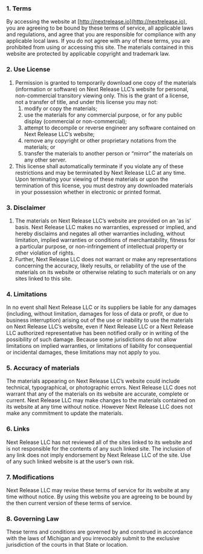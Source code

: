### 1\. Terms

By accessing the website at [http://nextrelease.io](http://nextrelease.io), you are agreeing to be bound by these terms of service, all applicable laws and regulations, and agree that you are responsible for compliance with any applicable local laws. If you do not agree with any of these terms, you are prohibited from using or accessing this site. The materials contained in this website are protected by applicable copyright and trademark law.

### 2\. Use License

1.  Permission is granted to temporarily download one copy of the materials (information or software) on Next Release LLC’s website for personal, non-commercial transitory viewing only. This is the grant of a license, not a transfer of title, and under this license you may not:
    1.  modify or copy the materials;
    2.  use the materials for any commercial purpose, or for any public display (commercial or non-commercial);
    3.  attempt to decompile or reverse engineer any software contained on Next Release LLC’s website;
    4.  remove any copyright or other proprietary notations from the materials; or
    5.  transfer the materials to another person or “mirror” the materials on any other server.
2.  This license shall automatically terminate if you violate any of these restrictions and may be terminated by Next Release LLC at any time. Upon terminating your viewing of these materials or upon the termination of this license, you must destroy any downloaded materials in your possession whether in electronic or printed format.

### 3\. Disclaimer

1.  The materials on Next Release LLC’s website are provided on an ‘as is’ basis. Next Release LLC makes no warranties, expressed or implied, and hereby disclaims and negates all other warranties including, without limitation, implied warranties or conditions of merchantability, fitness for a particular purpose, or non-infringement of intellectual property or other violation of rights.
2.  Further, Next Release LLC does not warrant or make any representations concerning the accuracy, likely results, or reliability of the use of the materials on its website or otherwise relating to such materials or on any sites linked to this site.

### 4\. Limitations

In no event shall Next Release LLC or its suppliers be liable for any damages (including, without limitation, damages for loss of data or profit, or due to business interruption) arising out of the use or inability to use the materials on Next Release LLC’s website, even if Next Release LLC or a Next Release LLC authorized representative has been notified orally or in writing of the possibility of such damage. Because some jurisdictions do not allow limitations on implied warranties, or limitations of liability for consequential or incidental damages, these limitations may not apply to you.

### 5\. Accuracy of materials

The materials appearing on Next Release LLC’s website could include technical, typographical, or photographic errors. Next Release LLC does not warrant that any of the materials on its website are accurate, complete or current. Next Release LLC may make changes to the materials contained on its website at any time without notice. However Next Release LLC does not make any commitment to update the materials.

### 6\. Links

Next Release LLC has not reviewed all of the sites linked to its website and is not responsible for the contents of any such linked site. The inclusion of any link does not imply endorsement by Next Release LLC of the site. Use of any such linked website is at the user’s own risk.

### 7\. Modifications

Next Release LLC may revise these terms of service for its website at any time without notice. By using this website you are agreeing to be bound by the then current version of these terms of service.

### 8\. Governing Law

These terms and conditions are governed by and construed in accordance with the laws of Michigan and you irrevocably submit to the exclusive jurisdiction of the courts in that State or location.
